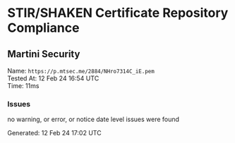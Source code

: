 # STIR/SHAKEN Certificate Repository Compliance

## Martini Security

Name: `https://p.mtsec.me/2884/NHro7314C_iE.pem`\
Tested At: 12 Feb 24 16:54 UTC\
Time: 11ms

### Issues

no warning, or error, or notice date level issues were found

Generated: 12 Feb 24 17:02 UTC